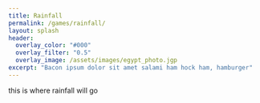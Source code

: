 ```yaml
---
title: Rainfall
permalink: /games/rainfall/
layout: splash
header:
  overlay_color: "#000"
  overlay_filter: "0.5"
  overlay_image: /assets/images/egypt_photo.jgp
excerpt: "Bacon ipsum dolor sit amet salami ham hock ham, hamburger"
---
```


this is where rainfall will go
